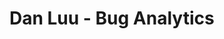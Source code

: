 # Dan Luu - Bug Analytics
<!-- #readable -->

<!-- {BearID:01F39D1A-5780-47D3-84F6-052AF5AFABDD-24732-000009974BF92145} -->
